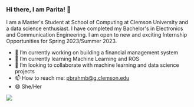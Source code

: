 ### Hi there, I am Parita! 👋

I am a Master's Student at School of Computing at Clemson University and a data science enthusiast. I have completed my Bachelor's in Electronics and Communication Engineering. I am open to new and exciting Internship Opportunities for Spring 2023/Summer 2023.

- 🔭 I’m currently working on building a financial management system
- 🌱 I’m currently learning Machine Learning and ROS
- 👯 I’m looking to collaborate with machine learning and data science projects
- 📫  How to reach me: pbrahmb@g.clemson.edu
- 😄 She/Her
 
<a href="https://github.com/paritabrahmbhatt/paritabrahmbhatt">
  <img align="center" src="https://github-readme-stats.vercel.app/api/top-langs/?username=paritabrahmbhatt&layout=compact&theme=material-palenight&title_color=ffffff" />
</a>

